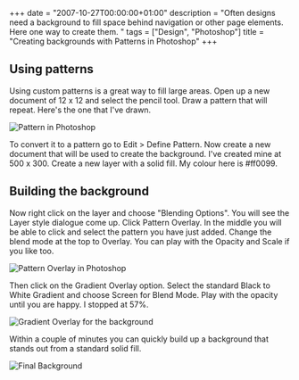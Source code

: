 +++
date = "2007-10-27T00:00:00+01:00"
description = "Often designs need a background to fill space behind navigation or other page elements. Here one way to create them. "
tags = ["Design", "Photoshop"]
title = "Creating backgrounds with Patterns in Photoshop"
+++

## Using patterns

Using custom patterns is a great way to fill large areas. Open up a new document
of 12 x 12 and select the pencil tool. Draw a pattern that will repeat. Here's
the one that I've drawn.

![Pattern in Photoshop][1]

To convert it to a pattern go to Edit > Define Pattern. Now create a new
document that will be used to create the background. I've created mine at 500
x 300. Create a new layer with a solid fill. My colour here is #ff0099.

## Building the background

Now right click on the layer and choose "Blending Options". You will see the
Layer style dialogue come up. Click Pattern Overlay. In the middle you will be
able to click and select the pattern you have just added. Change the blend mode
at the top to Overlay. You can play with the Opacity and Scale if you like too.

![Pattern Overlay in Photoshop][2]

Then click on the Gradient Overlay option. Select the standard Black to White
Gradient and choose Screen for Blend Mode. Play with the opacity until you are
happy. I stopped at 57%.

![Gradient Overlay for the background][3]

Within a couple of minutes you can quickly build up a background that stands out
from a standard solid fill.

![Final Background][4]

[1]: /images/articles/background_pattern.webp
[2]: /images/articles/background_layer_style.webp
[3]: /images/articles/background_layer_gradient.webp
[4]: /images/articles/background_example.webp
